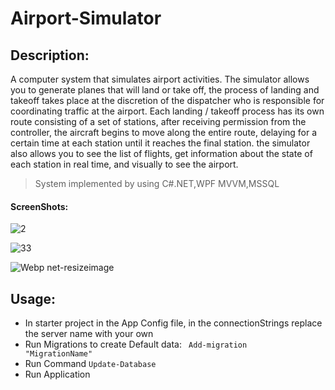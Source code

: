 # Airport-Simulator

## Description:

A computer system that simulates airport activities. The simulator allows you to generate planes that will land or take off, the process of landing and takeoff takes place at the discretion of the dispatcher who is responsible for coordinating traffic at the airport. Each landing / takeoff process has its own route consisting of a set of stations, after receiving permission from the controller, the aircraft begins to move along the entire route, delaying for a certain time at each station until it reaches the final station. the simulator also allows you to see the list of flights, get information about the state of each station in real time, and visually to see the airport.
> System implemented by using C#.NET,WPF MVVM,MSSQL

#### ScreenShots:

![2](https://user-images.githubusercontent.com/63552702/126034920-9455fb79-b9af-443c-887f-bd040f8a541c.png)

![33](https://user-images.githubusercontent.com/63552702/126034940-ba002146-360b-4b8a-b389-acbd3a722026.png)

![Webp net-resizeimage](https://user-images.githubusercontent.com/63552702/130441156-9b6e2f69-c057-4872-85cf-5e3b8f8632e0.png)


## Usage:

* In starter project in the App Config file, in the connectionStrings replace the server name with your own
*	Run Migrations to create Default data: <code> Add-migration "MigrationName" </code>
*	Run Command <code>Update-Database</code>   
* Run Application



